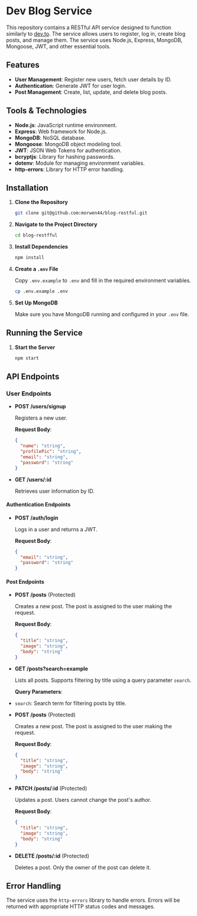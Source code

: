 # Dev Blog Service

This repository contains a RESTful API service designed to function similarly to [dev.to](http://dev.to). The service allows users to register, log in, create blog posts, and manage them. The service uses Node.js, Express, MongoDB, Mongoose, JWT, and other essential tools.

## Features

- **User Management**: Register new users, fetch user details by ID.
- **Authentication**: Generate JWT for user login.
- **Post Management**: Create, list, update, and delete blog posts.

## Tools & Technologies

- **Node.js**: JavaScript runtime environment.
- **Express**: Web framework for Node.js.
- **MongoDB**: NoSQL database.
- **Mongoose**: MongoDB object modeling tool.
- **JWT**: JSON Web Tokens for authentication.
- **bcryptjs**: Library for hashing passwords.
- **dotenv**: Module for managing environment variables.
- **http-errors**: Library for HTTP error handling.

## Installation

1. **Clone the Repository**

    ```bash
    git clone git@github.com:morwen44/blog-restful.git
    ```
  

2. **Navigate to the Project Directory**

    ```bash
    cd blog-restfful
    ```

3. **Install Dependencies**

    ```bash
    npm install
    ```

4. **Create a `.env` File**

    Copy `.env.example` to `.env` and fill in the required environment variables.

    ```bash
    cp .env.example .env
    ```

5. **Set Up MongoDB**

    Make sure you have MongoDB running and configured in your `.env` file.

## Running the Service

1. **Start the Server**

    ```bash
    npm start
    ```

## API Endpoints

### User Endpoints

- **POST /users/signup**
  
  Registers a new user.
  
  **Request Body**:
  ```json
  {
    "name": "string",
    "profilePic": "string",
    "email": "string",
    "password": "string"
  }
    ```  


- **GET /users/:id**

  Retrieves user information by ID.

#### Authentication Endpoints

- **POST /auth/login**

  Logs in a user and returns a JWT.

  **Request Body**:
  ```json
  {
    "email": "string",
    "password": "string"
  }
  ```

  
#### Post Endpoints

- **POST /posts** (Protected)

  Creates a new post. The post is assigned to the user making the request.

  **Request Body**:
  ```json
  {
    "title": "string",
    "image": "string",
    "body": "string"
  }
  ```

 - **GET /posts?search=example**

    Lists all posts. Supports filtering by title using a query parameter `search`.

     **Query Parameters**:
  - `search`: Search term for filtering posts by title.

- **POST /posts** (Protected)

  Creates a new post. The post is assigned to the user making the request.

  **Request Body**:
  ```json
  {
    "title": "string",
    "image": "string",
    "body": "string"
  }
  ```
- **PATCH /posts/:id** (Protected)

  Updates a post. Users cannot change the post's author.

  **Request Body**:
  ```json
  {
    "title": "string",
    "image": "string",
    "body": "string"
  }
  ```
- **DELETE /posts/:id** (Protected)

  Deletes a post. Only the owner of the post can delete it.

## Error Handling

The service uses the `http-errors` library to handle errors. Errors will be returned with appropriate HTTP status codes and messages.


